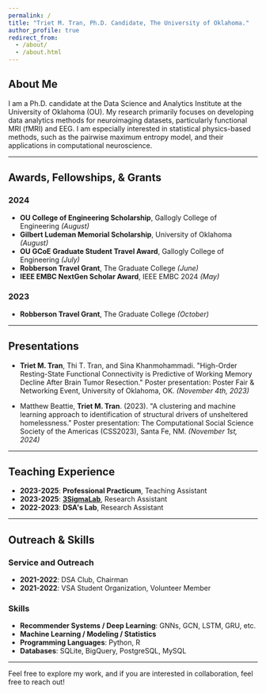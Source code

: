 ```yaml
---
permalink: /
title: "Triet M. Tran, Ph.D. Candidate, The University of Oklahoma."
author_profile: true
redirect_from: 
  - /about/
  - /about.html
---
```


## About Me

I am a Ph.D. candidate at the Data Science and Analytics Institute at the University of Oklahoma (OU). My research primarily focuses on developing data analytics methods for neuroimaging datasets, particularly functional MRI (fMRI) and EEG. I am especially interested in statistical physics-based methods, such as the pairwise maximum entropy model, and their applications in computational neuroscience.

---

## Awards, Fellowships, & Grants

### 2024
- **OU College of Engineering Scholarship**, Gallogly College of Engineering *(August)*
- **Gilbert Ludeman Memorial Scholarship**, University of Oklahoma *(August)*
- **OU GCoE Graduate Student Travel Award**, Gallogly College of Engineering *(July)*
- **Robberson Travel Grant**, The Graduate College *(June)*
- **IEEE EMBC NextGen Scholar Award**, IEEE EMBC 2024 *(May)*

### 2023
- **Robberson Travel Grant**, The Graduate College *(October)*

---

## Presentations

- **Triet M. Tran**, Thi T. Tran, and Sina Khanmohammadi. "High-Order Resting-State Functional Connectivity is Predictive of Working Memory Decline After Brain Tumor Resection." Poster presentation: Poster Fair & Networking Event, University of Oklahoma, OK. *(November 4th, 2023)*

- Matthew Beattie, **Triet M. Tran**. (2023). "A clustering and machine learning approach to identification of structural drivers of unsheltered homelessness." Poster presentation: The Computational Social Science Society of the Americas (CSS2023), Santa Fe, NM. *(November 1st, 2024)*

---

## Teaching Experience

- **2023-2025**: **Professional Practicum**, Teaching Assistant  
- **2023-2025**: **[3SigmaLab](https://www.3sigmalab.com/)**, Research Assistant  
- **2022-2023**: **DSA's Lab**, Research Assistant  

---

## Outreach & Skills

### Service and Outreach

- **2021-2022**: DSA Club, Chairman  
- **2021-2022**: VSA Student Organization, Volunteer Member  

### Skills

- **Recommender Systems / Deep Learning**: GNNs, GCN, LSTM, GRU, etc.
- **Machine Learning / Modeling / Statistics**
- **Programming Languages**: Python, R
- **Databases**: SQLite, BigQuery, PostgreSQL, MySQL

---

Feel free to explore my work, and if you are interested in collaboration, feel free to reach out!
